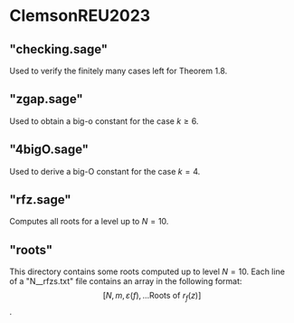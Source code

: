 # ClemsonREU2023
## "checking.sage"
Used to verify the finitely many cases left for Theorem 1.8.

## "zgap.sage"
Used to obtain a big-o constant for the case $k\geq 6$.

## "4bigO.sage"
Used to derive a big-O constant for the case $k=4$.

## "rfz.sage"
Computes all roots for a level up to $N=10$.

## "roots"
This directory contains some roots computed up to level $N=10$. Each line of a "N__rfzs.txt" file contains an array in the following format:
$$[N, m, \varepsilon(f), ...\text{Roots of }r_f(z)]$$.
